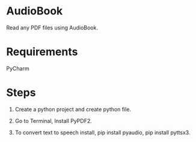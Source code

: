 # AudioBook
Read any PDF files using AudioBook.
# Requirements
PyCharm
# Steps
1. Create a python project and create python file.

2. Go to Terminal, Install PyPDF2.

3. To convert text to speech install, pip install pyaudio, pip install pyttsx3.
